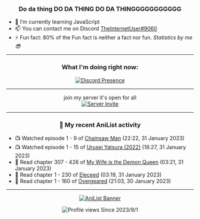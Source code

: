 <div align="center">

### Do da thing DO DA THING DO DA THINGGGGGGGGGGG
</div>

- 🌱 I’m currently learning JavaScript
- 📫 You can contact me on Discord [TheInternetUser#9060](https://discord.com/users/534117072796385300)
- ⚡ Fun fact: 80% of the Fun fact is neither a fact nor fun. _Statistics by me 😎_
<hr>

<div align="center">

### What I'm doing right now:
[![Discord Presence](https://lanyard.cnrad.dev/api/534117072796385300)](https://discord.com/users/534117072796385300)
<hr>

join my server it's open for all <br>
[![Server Invite](https://invidget.switchblade.xyz/bfYgVHxrSs)](https://discord.gg/bfYgVHxrSs)

<hr>
  
### 🌸 My recent AniList activity

</div>

<!-- ANILIST_ACTIVITY:start -->

-   📺 Watched episode 1 - 9 of [Chainsaw Man](https://anilist.co/anime/127230) (22:22, 31 January 2023)
-   📺 Watched episode 1 - 15 of [Urusei Yatsura (2022)](https://anilist.co/anime/143277) (18:27, 31 January 2023)
-   📖 Read chapter 307 - 426 of [My Wife is the Demon Queen](https://anilist.co/manga/107966) (03:21, 31 January 2023)
-   📖 Read chapter 1 - 230 of [Eleceed](https://anilist.co/manga/106929) (03:19, 31 January 2023)
-   📖 Read chapter 1 - 160 of [Overgeared](https://anilist.co/manga/117460) (21:03, 30 January 2023)

<!-- ANILIST_ACTIVITY:end -->
<hr>

<div align="center">

[![AniList Banner](https://img.anili.st/User/929966)](https://anilist.co/user/TheInternetUser)

![Profile views](https://gpvc.arturio.dev/TheInternetUse7) Since 2023/9/1

</div>
